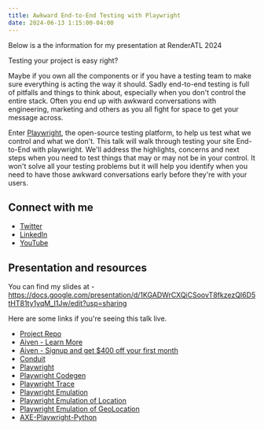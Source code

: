 ```yaml
---
title: Awkward End-to-End Testing with Playwright
date: 2024-06-13 1:15:00-04:00
---
```


Below is a the information for my presentation at RenderATL 2024

Testing your project is easy right?

Maybe if you own all the components or if you have a testing team to make sure everything is acting the way it should. Sadly end-to-end testing is full of pitfalls and things to think about, especially when you don't control the entire stack. Often you end up with awkward conversations with engineering, marketing and others as you all fight for space to get your message across. 

Enter [Playwright](https://playwright.dev), the open-source testing platform, to help us test what we control and what we don't. This talk will walk through testing your site End-to-End with playwright. We'll address the highlights, concerns and next steps when you need to test things that may or may not be in your control. It won't solve all your testing problems but it will help you identify when you need to have those awkward conversations early before they're with your users.

## Connect with me

- [Twitter](https://twitter.com/kjaymiller)
- [LinkedIn](https://linkedin.com/in/kjaymiller)
- [YouTube](https://youtube.com/kjaymiller)

## Presentation and resources

You can find my slides at - <https://docs.google.com/presentation/d/1KGADWrCXQiCSoovT8fkzezQI6D5tHT81ty1yqM_I1Jw/edit?usp=sharing>

Here are some links if you're seeing this talk live.

- [Project Repo](https://github.com/kjaymiller/conduit-transcripts-fastapi)
- [Aiven - Learn More](https://aiven.io)
- [Aiven - Signup and get $400 off your first month](https://go.aiven.io/jay-signup)
- [Conduit](https://relay.fm/conduit)
- [Playwright](https://playwright.dev)
- [Playwright Codegen](https://playwright.dev/docs/codegen-intro#running-codegen)
- [Playwright Trace](https://playwright.dev/python/docs/trace-viewer)
- [Playwright Emulation](https://playwright.dev/python/docs/emulation)
- [Playwright Emulation of Location](https://playwright.dev/python/docs/emulation#locale--timezone)
- [Playwright Emulation of GeoLocation](https://playwright.dev/python/docs/emulation#geolocation)
- [AXE-Playwright-Python](https://github.com/pamelafox/axe-playwright-python)